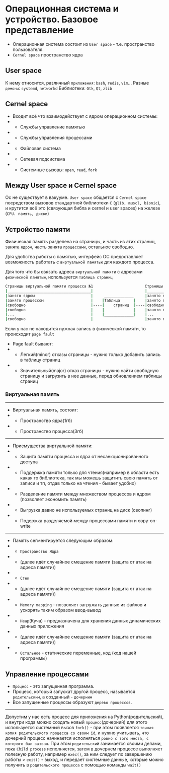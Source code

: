 # Операционная система и устройство. Базовое представление

- Операционная система состоит из `User space` - т.е. пространство пользователя.
- `Cernel space` пространство ядра

## User space

К нему относится, различный `приложения`: `bash`, `redis`, `vim`...
Разные `демоны`: `systemd`, `networkd`
Библиотеки: `Gtk`, `Qt`, `zlib`

## Cernel space

- Входит всё что взаимодействует с ядром операционном системы:
- - Службы управление памятью
- - Службы управления процессами
- - Файловая система
- - Сетевая подсистема
- - Системные вызовы: `open`, `read`, `fork`

## Между User space и Cernel space

Ос не существует в вакууме. `User space` общается с `Cernel space` посредством вызовов стандартной библиотеки `C` (`glib, muscl, bionic`), и крутится всё это (связующая библа и cernel и user spaces) на железе (`CPU. память, диски`)


## Устройство памяти

Физическая память разделена на страницы, и часть из этих страниц, занята `ядром`, часть занята `процессами`, остальное свободно.

Для удобства работы с памятью, интерфейс ОС предоставляет возможность работать с `виртуальной памятью` для каждого процесса.

Для того что бы связать адреса `виртуальной памяти` с адресами `физической памятью`, используется `таблица страниц`

```bash
Страницы виртуальной памяти процесса №1                       Страницы физической памяти
|_____________________________________|                       |_________________________|
|занято ядром                         |     _____________     |занято ядром             |
|занято процессом                     |    |Таблица      |    |занято процессом         |
|свободно                             |----|    страниц  |----|свободно                 |
|свободно                             |    |             |    |занято процессом         |
|...                                  |    |_____________|    |...                      |
|свободно                             |                       |занято процессом         |
```

Если у нас не находится нужная запись в физической памяти, то происходит `page fault`

- Page fault бывают:
- - Легкий(minor) отказы страницы - нужно только добавить запись в таблицу страниц
- - Значительный(major) отказ страницы - нужно найти свободную страницу и загрузить в нее данные, перед обновлением таблицы страниц

### Виртуальная память

***

- Виртуальная память, состоит:
- - Пространство ядра(1гб)
- - Пространство процесса(3гб)

***

- Приемущества виртуальной памяти:
- - Защита памяти процесса и ядра от несанкционированного доступа
- - Поддержка памяти только для чтения(например в области есть какая то библиотека, так мы можешь защитить свою память от записи и тп, отдав только на чтения - бывает удобно)
- - Разделение памяти между множеством процессов и ядром (позволяет экономить память)
- - Выгрузка давно не используемых страниц на диск (свопинг)
- - Подержка разделяемой между процессами памяти и copy-on-write

***

- Память сегментируется следующим образом:
- - `Пространство Ядра`
- - (далее идёт случайное смещение памяти (защита от атак на адреса памяти))
- - `Стек`
- - (далее идёт случайное смещение памяти (защита от атак на адреса памяти))
- - `Memory mapping` - позволяет загружать данные из файлов и ускорять таким образом ввод-вывод
- - `Heap`(Куча) - предназначена для хранения данных динамических данных приложения
- - (далее идёт случайное смещение памяти (защита от атак на адреса памяти))
- - `Остальное` - статические переменные, код (код нашей программы)

## Управление процессами

- `Процесс` - это запущенная программа.
- Процесс, который запускат другой процесс, называется `родительским`, а созданный - `дочерним`
- Все запущенные процессы образуют `дерево процессов`.

***

Допустим у нас есть процесс для приложения на Python(родительский), и внутри кода можно создать новый `процесс`(дочерний) для этого используется системный вызов `fork()` - при этом появляется `точная копия родительского процесса со своим id`, и нужно учитывать, что дочерний процесс начинается исполняться `ровно с того места, с которого был вызван`.
При этом `родительский` занимается своими делами, пока `Child process` исполняется, затем в дочернем процессе выполняет полезную работу, например `exec()`, за ним следует по завершению работы > `exit()`  - выход, и передает системные данные, которые можно получить в `родительского процесса` с помощью команды `wait()`
